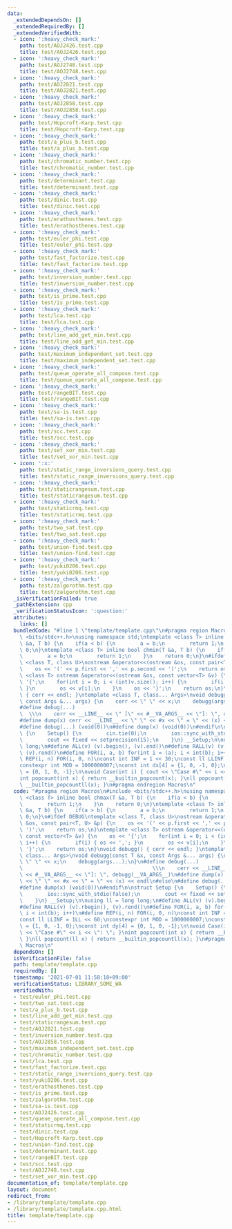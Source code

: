 ```yaml
---
data:
  _extendedDependsOn: []
  _extendedRequiredBy: []
  _extendedVerifiedWith:
  - icon: ':heavy_check_mark:'
    path: test/AOJ2426.test.cpp
    title: test/AOJ2426.test.cpp
  - icon: ':heavy_check_mark:'
    path: test/AOJ2748.test.cpp
    title: test/AOJ2748.test.cpp
  - icon: ':heavy_check_mark:'
    path: test/AOJ2821.test.cpp
    title: test/AOJ2821.test.cpp
  - icon: ':heavy_check_mark:'
    path: test/AOJ2858.test.cpp
    title: test/AOJ2858.test.cpp
  - icon: ':heavy_check_mark:'
    path: test/Hopcroft-Karp.test.cpp
    title: test/Hopcroft-Karp.test.cpp
  - icon: ':heavy_check_mark:'
    path: test/a_plus_b.test.cpp
    title: test/a_plus_b.test.cpp
  - icon: ':heavy_check_mark:'
    path: test/chromatic_number.test.cpp
    title: test/chromatic_number.test.cpp
  - icon: ':heavy_check_mark:'
    path: test/determinant.test.cpp
    title: test/determinant.test.cpp
  - icon: ':heavy_check_mark:'
    path: test/dinic.test.cpp
    title: test/dinic.test.cpp
  - icon: ':heavy_check_mark:'
    path: test/erathosthenes.test.cpp
    title: test/erathosthenes.test.cpp
  - icon: ':heavy_check_mark:'
    path: test/euler_phi.test.cpp
    title: test/euler_phi.test.cpp
  - icon: ':heavy_check_mark:'
    path: test/fast_factorize.test.cpp
    title: test/fast_factorize.test.cpp
  - icon: ':heavy_check_mark:'
    path: test/inversion_number.test.cpp
    title: test/inversion_number.test.cpp
  - icon: ':heavy_check_mark:'
    path: test/is_prime.test.cpp
    title: test/is_prime.test.cpp
  - icon: ':heavy_check_mark:'
    path: test/lca.test.cpp
    title: test/lca.test.cpp
  - icon: ':heavy_check_mark:'
    path: test/line_add_get_min.test.cpp
    title: test/line_add_get_min.test.cpp
  - icon: ':heavy_check_mark:'
    path: test/maximum_independent_set.test.cpp
    title: test/maximum_independent_set.test.cpp
  - icon: ':heavy_check_mark:'
    path: test/queue_operate_all_compose.test.cpp
    title: test/queue_operate_all_compose.test.cpp
  - icon: ':heavy_check_mark:'
    path: test/rangeBIT.test.cpp
    title: test/rangeBIT.test.cpp
  - icon: ':heavy_check_mark:'
    path: test/sa-is.test.cpp
    title: test/sa-is.test.cpp
  - icon: ':heavy_check_mark:'
    path: test/scc.test.cpp
    title: test/scc.test.cpp
  - icon: ':heavy_check_mark:'
    path: test/set_xor_min.test.cpp
    title: test/set_xor_min.test.cpp
  - icon: ':x:'
    path: test/static_range_inversions_query.test.cpp
    title: test/static_range_inversions_query.test.cpp
  - icon: ':heavy_check_mark:'
    path: test/staticrangesum.test.cpp
    title: test/staticrangesum.test.cpp
  - icon: ':heavy_check_mark:'
    path: test/staticrmq.test.cpp
    title: test/staticrmq.test.cpp
  - icon: ':heavy_check_mark:'
    path: test/two_sat.test.cpp
    title: test/two_sat.test.cpp
  - icon: ':heavy_check_mark:'
    path: test/union-find.test.cpp
    title: test/union-find.test.cpp
  - icon: ':heavy_check_mark:'
    path: test/yuki0206.test.cpp
    title: test/yuki0206.test.cpp
  - icon: ':heavy_check_mark:'
    path: test/zalgorothm.test.cpp
    title: test/zalgorothm.test.cpp
  _isVerificationFailed: true
  _pathExtension: cpp
  _verificationStatusIcon: ':question:'
  attributes:
    links: []
  bundledCode: "#line 1 \"template/template.cpp\"\n#pragma region Macros\n#include\
    \ <bits/stdc++.h>\nusing namespace std;\ntemplate <class T> inline bool chmax(T\
    \ &a, T b) {\n    if(a < b) {\n        a = b;\n        return 1;\n    }\n    return\
    \ 0;\n}\ntemplate <class T> inline bool chmin(T &a, T b) {\n    if(a > b) {\n\
    \        a = b;\n        return 1;\n    }\n    return 0;\n}\n#ifdef DEBUG\ntemplate\
    \ <class T, class U>\nostream &operator<<(ostream &os, const pair<T, U> &p) {\n\
    \    os << '(' << p.first << ',' << p.second << ')';\n    return os;\n}\ntemplate\
    \ <class T> ostream &operator<<(ostream &os, const vector<T> &v) {\n    os <<\
    \ '{';\n    for(int i = 0; i < (int)v.size(); i++) {\n        if(i) { os << ',';\
    \ }\n        os << v[i];\n    }\n    os << '}';\n    return os;\n}\nvoid debugg()\
    \ { cerr << endl; }\ntemplate <class T, class... Args>\nvoid debugg(const T &x,\
    \ const Args &... args) {\n    cerr << \" \" << x;\n    debugg(args...);\n}\n\
    #define debug(...)                                                           \
    \  \\\n    cerr << __LINE__ << \" [\" << #__VA_ARGS__ << \"]: \", debugg(__VA_ARGS__)\n\
    #define dump(x) cerr << __LINE__ << \" \" << #x << \" = \" << (x) << endl\n#else\n\
    #define debug(...) (void(0))\n#define dump(x) (void(0))\n#endif\n\nstruct Setup\
    \ {\n    Setup() {\n        cin.tie(0);\n        ios::sync_with_stdio(false);\n\
    \        cout << fixed << setprecision(15);\n    }\n} __Setup;\n\nusing ll = long\
    \ long;\n#define ALL(v) (v).begin(), (v).end()\n#define RALL(v) (v).rbegin(),\
    \ (v).rend()\n#define FOR(i, a, b) for(int i = (a); i < int(b); i++)\n#define\
    \ REP(i, n) FOR(i, 0, n)\nconst int INF = 1 << 30;\nconst ll LLINF = 1LL << 60;\n\
    constexpr int MOD = 1000000007;\nconst int dx[4] = {1, 0, -1, 0};\nconst int dy[4]\
    \ = {0, 1, 0, -1};\n\nvoid Case(int i) { cout << \"Case #\" << i << \": \"; }\n\
    int popcount(int x) { return __builtin_popcount(x); }\nll popcount(ll x) { return\
    \ __builtin_popcountll(x); }\n#pragma endregion Macros\n"
  code: "#pragma region Macros\n#include <bits/stdc++.h>\nusing namespace std;\ntemplate\
    \ <class T> inline bool chmax(T &a, T b) {\n    if(a < b) {\n        a = b;\n\
    \        return 1;\n    }\n    return 0;\n}\ntemplate <class T> inline bool chmin(T\
    \ &a, T b) {\n    if(a > b) {\n        a = b;\n        return 1;\n    }\n    return\
    \ 0;\n}\n#ifdef DEBUG\ntemplate <class T, class U>\nostream &operator<<(ostream\
    \ &os, const pair<T, U> &p) {\n    os << '(' << p.first << ',' << p.second <<\
    \ ')';\n    return os;\n}\ntemplate <class T> ostream &operator<<(ostream &os,\
    \ const vector<T> &v) {\n    os << '{';\n    for(int i = 0; i < (int)v.size();\
    \ i++) {\n        if(i) { os << ','; }\n        os << v[i];\n    }\n    os <<\
    \ '}';\n    return os;\n}\nvoid debugg() { cerr << endl; }\ntemplate <class T,\
    \ class... Args>\nvoid debugg(const T &x, const Args &... args) {\n    cerr <<\
    \ \" \" << x;\n    debugg(args...);\n}\n#define debug(...)                   \
    \                                          \\\n    cerr << __LINE__ << \" [\"\
    \ << #__VA_ARGS__ << \"]: \", debugg(__VA_ARGS__)\n#define dump(x) cerr << __LINE__\
    \ << \" \" << #x << \" = \" << (x) << endl\n#else\n#define debug(...) (void(0))\n\
    #define dump(x) (void(0))\n#endif\n\nstruct Setup {\n    Setup() {\n        cin.tie(0);\n\
    \        ios::sync_with_stdio(false);\n        cout << fixed << setprecision(15);\n\
    \    }\n} __Setup;\n\nusing ll = long long;\n#define ALL(v) (v).begin(), (v).end()\n\
    #define RALL(v) (v).rbegin(), (v).rend()\n#define FOR(i, a, b) for(int i = (a);\
    \ i < int(b); i++)\n#define REP(i, n) FOR(i, 0, n)\nconst int INF = 1 << 30;\n\
    const ll LLINF = 1LL << 60;\nconstexpr int MOD = 1000000007;\nconst int dx[4]\
    \ = {1, 0, -1, 0};\nconst int dy[4] = {0, 1, 0, -1};\n\nvoid Case(int i) { cout\
    \ << \"Case #\" << i << \": \"; }\nint popcount(int x) { return __builtin_popcount(x);\
    \ }\nll popcount(ll x) { return __builtin_popcountll(x); }\n#pragma endregion\
    \ Macros\n"
  dependsOn: []
  isVerificationFile: false
  path: template/template.cpp
  requiredBy: []
  timestamp: '2021-07-01 11:58:18+09:00'
  verificationStatus: LIBRARY_SOME_WA
  verifiedWith:
  - test/euler_phi.test.cpp
  - test/two_sat.test.cpp
  - test/a_plus_b.test.cpp
  - test/line_add_get_min.test.cpp
  - test/staticrangesum.test.cpp
  - test/AOJ2821.test.cpp
  - test/inversion_number.test.cpp
  - test/AOJ2858.test.cpp
  - test/maximum_independent_set.test.cpp
  - test/chromatic_number.test.cpp
  - test/lca.test.cpp
  - test/fast_factorize.test.cpp
  - test/static_range_inversions_query.test.cpp
  - test/yuki0206.test.cpp
  - test/erathosthenes.test.cpp
  - test/is_prime.test.cpp
  - test/zalgorothm.test.cpp
  - test/sa-is.test.cpp
  - test/AOJ2426.test.cpp
  - test/queue_operate_all_compose.test.cpp
  - test/staticrmq.test.cpp
  - test/dinic.test.cpp
  - test/Hopcroft-Karp.test.cpp
  - test/union-find.test.cpp
  - test/determinant.test.cpp
  - test/rangeBIT.test.cpp
  - test/scc.test.cpp
  - test/AOJ2748.test.cpp
  - test/set_xor_min.test.cpp
documentation_of: template/template.cpp
layout: document
redirect_from:
- /library/template/template.cpp
- /library/template/template.cpp.html
title: template/template.cpp
---
```

